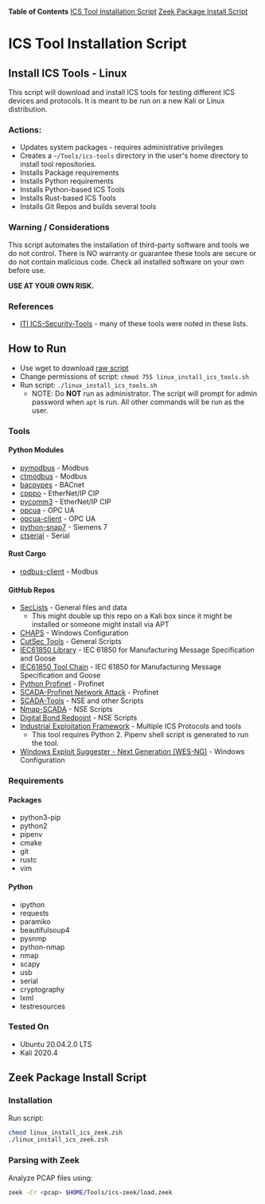 __Table of Contents__
[ICS Tool Installation Script](https://github.com/cutaway-security/cutsec_tools/tree/master/ics/tool_install#install-ics-tools---linux)
[Zeek Package Install Script](https://github.com/cutaway-security/cutsec_tools/tree/master/ics/tool_install#zeek-package-install-script) 

# ICS Tool Installation Script
## Install ICS Tools - Linux
This script will download and install ICS tools for testing different ICS devices and protocols. It is meant to be run on a new Kali or Linux distribution.

### Actions:
* Updates system packages - requires administrative privileges
* Creates a ```~/Tools/ics-tools``` directory in the user's home directory to install tool repositories.
* Installs Package requirements
* Installs Python requirements
* Installs Python-based ICS Tools
* Installs Rust-based ICS Tools
* Installs Git Repos and builds several tools 

### Warning / Considerations
This script automates the installation of third-party software and tools we do not control. There is NO warranty or guarantee these tools are secure or do not contain malicious code. Check all installed software on your own before use.

**USE AT YOUR OWN RISK.**

### References
* [ITI ICS-Security-Tools](https://github.com/ITI/ICS-Security-Tools) - many of these tools were noted in these lists.

## How to Run
* Use wget to download [raw script](https://raw.githubusercontent.com/cutaway-security/cutsec_tools/master/ics/tool_install/linux_install_ics_tools.sh)
* Change permissions of script: ```chmod 755 linux_install_ics_tools.sh```
* Run script: ```./linux_install_ics_tools.sh```
  * NOTE: Do **NOT** run as administrator. The script will prompt for admin password when ```apt``` is run. All other commands will be run as the user.  

### Tools
#### Python Modules
* [pymodbus](https://pymodbus.readthedocs.io/en/latest/) - Modbus
* [ctmodbus](https://github.com/ControlThings-io/ctmodbus) - Modbus
* [bacpypes](https://bacpypes.readthedocs.io/en/latest/) - BACnet
* [cpppo](https://github.com/pjkundert/cpppo) - EtherNet/IP CIP
* [pycomm3](https://github.com/ottowayi/pycomm3) - EtherNet/IP CIP
* [opcua](https://github.com/FreeOpcUa/python-opcua) - OPC UA
* [opcua-client](https://github.com/FreeOpcUa/opcua-client-gui) - OPC UA
* [python-snap7](https://pypi.org/project/python-snap7/) - Siemens 7
* [ctserial](https://github.com/ControlThings-io/ctserial) - Serial
  
#### Rust Cargo
* [rodbus-client](https://github.com/stepfunc/rodbus) - Modbus

#### GitHub Repos
* [SecLists](https://github.com/danielmiessler/SecLists.git) - General files and data
  * This might double up this repo on a Kali box since it might be installed or someone might install via APT 
* [CHAPS](https://github.com/cutaway-security/chaps.git) - Windows Configuration
* [CutSec Tools](https://github.com/cutaway-security/cutsec_tools.git) - General Scripts
* [IEC61850 Library](https://github.com/mz-automation/libiec61850.git) - IEC 61850 for Manufacturing Message Specification and Goose
* [IEC61850 Tool Chain](https://github.com/smartgridadsc/IEC61850ToolChain.git) - IEC 61850 for Manufacturing Message Specification and Goose
* [Python Profinet](https://github.com/devkid/profinet.git) - Profinet
* [SCADA-Profinet Network Attack](https://github.com/Chowdery/SCADA-Profinet_Network-Attack.git) - Profinet
* [SCADA-Tools](https://github.com/atimorin/scada-tools.git) - NSE and other Scripts
* [Nmap-SCADA](https://github.com/jpalanco/nmap-scada.git) - NSE Scripts
* [Digital Bond Redpoint](https://github.com/digitalbond/Redpoint.git) - NSE Scripts
* [Industrial Exploitation Framework](https://github.com/dark-lbp/isf.git) - Multiple ICS Protocols and tools
  * This tool requires Python 2. Pipenv shell script is generated to run the tool.
* [Windows Exploit Suggester - Next Generation (WES-NG)](https://github.com/bitsadmin/wesng) - Windows Configuration

### Requirements
#### Packages
* python3-pip
* python2
* pipenv
* cmake
* git
* rustc
* vim
  
#### Python
* ipython
* requests
* paramiko
* beautifulsoup4
* pysnmp
* python-nmap
* nmap
* scapy
* usb
* serial
* cryptography
* lxml
* testresources

### Tested On
* Ubuntu 20.04.2.0 LTS
* Kali 2020.4

## Zeek Package Install Script
### Installation
Run script: 

```zsh
chmod linux_install_ics_zeek.zsh
./linux_install_ics_zeek.zsh
```
### Parsing with Zeek
Analyze PCAP files using: 
```zsh
zeek -Cr <pcap> $HOME/Tools/ics-zeek/load.zeek
```